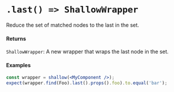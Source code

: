 # `.last() => ShallowWrapper`

Reduce the set of matched nodes to the last in the set.



#### Returns

`ShallowWrapper`: A new wrapper that wraps the last node in the set.



#### Examples

```jsx
const wrapper = shallow(<MyComponent />);
expect(wrapper.find(Foo).last().props().foo).to.equal('bar');
```
